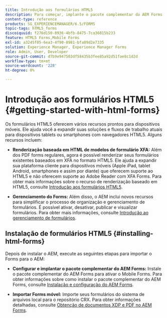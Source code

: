 ```yaml
---
title: Introdução aos formulários HTML5
description: Para começar, implante o pacote complementar do AEM Forms e importe formulários de HTML5 existentes para o AEM.
content-type: reference
products: SG_EXPERIENCEMANAGER/6.5/FORMS
topic-tags: hTML5_forms
discoiquuid: f276d150-8936-4bfb-8475-7ca36815b233
feature: HTML5 Forms,Mobile Forms
exl-id: a3245f05-6ea3-4f90-8981-bfa89d2e7335
solution: Experience Manager, Experience Manager Forms
role: Admin, User, Developer
source-git-commit: d7b9e947503df58435b3fee85a92d51fae8c1d2d
workflow-type: tm+mt
source-wordcount: '228'
ht-degree: 0%

---
```


# Introdução aos formulários HTML5 {#getting-started-with-html-forms}

Os formulários HTML5 oferecem vários recursos prontos para dispositivos móveis. Ele ajuda você a expandir suas soluções e fluxos de trabalho atuais para dispositivos tablets ou smartphones com navegadores HTML5. Alguns recursos incluem:

* **Renderização baseada em HTML de modelos de formulário XFA:** Além dos PDF forms regulares, agora é possível renderizar seus formulários existentes baseados em XFA no formato HTML5. Ele ajuda a expandir sua plataforma cliente para dispositivos móveis (Apple iPad, tablet Android, smartphones e assim por diante) que oferecem suporte ao HTML5 e não oferecem suporte ao Adobe Reader com XFA Forms. Para obter mais informações sobre o recurso de renderização baseado em HTML5, consulte [Introdução aos formulários HTML5](/help/forms/using/introduction.md).

* **Gerenciamento do Forms:** Além disso, o AEM inclui novos recursos para simplificar o processo de organização e gerenciamento de formulários. É possível ativar, desativar, publicar e visualizar formulários. Para obter mais informações, consulte [Introdução ao gerenciamento de formulários](/help/forms/using/introduction-managing-forms.md).

## Instalação de formulários HTML5 {#installing-html-forms}

Depois de instalar o AEM, execute as seguintes etapas para importar o Forms para o AEM:

* **Configurar e implantar o pacote complementar do AEM Forms:** Instale o pacote complementar do AEM Forms para ativar o Mobile Forms. Para obter informações sobre como instalar o pacote complementar do AEM Forms, consulte [Instalação e configuração do AEM Forms](/help/forms/using/installing-configuring-aem-forms-osgi.md).

* **Importar Forms móvel:** Importe seus formulários do sistema de arquivos local para o repositório CRX. Para obter informações detalhadas, consulte [Obtenção de documentos XDP e PDF no AEM Forms](/help/forms/using/get-xdp-pdf-documents-aem.md).
